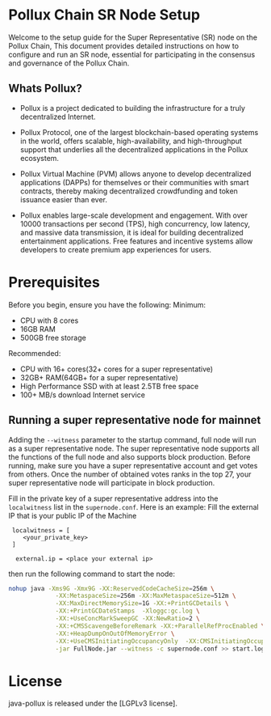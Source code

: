 # Pollux Chain SR Node Setup
Welcome to the setup guide for the Super Representative (SR) node on the Pollux Chain, This document provides detailed instructions on how to configure and run an SR node, essential for participating in the consensus and governance of the Pollux Chain.

## Whats Pollux?
- Pollux is a project dedicated to building the infrastructure for a truly decentralized Internet.

- Pollux Protocol, one of the largest blockchain-based operating systems in the world, offers scalable, high-availability, and high-throughput support that underlies all the decentralized applications in the Pollux ecosystem.

- Pollux Virtual Machine (PVM) allows anyone to develop decentralized applications (DAPPs) for themselves or their communities with smart contracts, thereby making decentralized crowdfunding and token issuance easier than ever.

- Pollux enables large-scale development and engagement. With over 10000 transactions per second (TPS), high concurrency, low latency, and massive data transmission, it is ideal for building decentralized entertainment applications. Free features and incentive systems allow developers to create premium app experiences for users.

# Prerequisites

Before you begin, ensure you have the following:
Minimum:
- CPU with 8 cores
- 16GB RAM
- 500GB free storage 


Recommended:

- CPU with 16+ cores(32+ cores for a super representative)
- 32GB+ RAM(64GB+ for a super representative)
- High Performance SSD with at least 2.5TB free space
- 100+ MB/s download Internet service

## Running a super representative node for mainnet

Adding the `--witness` parameter to the startup command, full node will run as a super representative node. The super representative node supports all the functions of the full node and also supports block production. Before running, make sure you have a super representative account and get votes from others. Once the number of obtained votes ranks in the top 27, your super representative node will participate in block production.

Fill in the private key of a super representative address into the `localwitness` list in the `supernode.conf`. Here is an example:
Fill the external IP that is your public IP of the Machine
```
 localwitness = [
    <your_private_key>
 ]
```

```
  external.ip = <place your external ip>

```

then run the following command to start the node:

```bash
nohup java -Xms9G -Xmx9G -XX:ReservedCodeCacheSize=256m \
             -XX:MetaspaceSize=256m -XX:MaxMetaspaceSize=512m \
             -XX:MaxDirectMemorySize=1G -XX:+PrintGCDetails \
             -XX:+PrintGCDateStamps  -Xloggc:gc.log \
             -XX:+UseConcMarkSweepGC -XX:NewRatio=2 \
             -XX:+CMSScavengeBeforeRemark -XX:+ParallelRefProcEnabled \
             -XX:+HeapDumpOnOutOfMemoryError \
             -XX:+UseCMSInitiatingOccupancyOnly  -XX:CMSInitiatingOccupancyFraction=70 \
             -jar FullNode.jar --witness -c supernode.conf >> start.log 2>&1 &
```


# License

java-pollux is released under the [LGPLv3 license].
